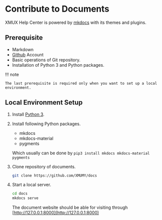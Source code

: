 # Contribute to Documents

XMUX Help Center is powered by [mkdocs](https://www.mkdocs.org/) with its themes and plugins.

## Prerequisite

- Markdown
- [Github](https://github.com) Account
- Basic operations of Git repository.
- Installation of Python 3 and Python packages.

!!! note

    The last prerequisite is required only when you want to set up a local environment.

## Local Environment Setup

1. Install [Python 3](https://www.python.org/).
2. Install following Python packages.

    - mkdocs
    - mkdocs-material
    - pygments

    Which usually can be done by `pip3 install mkdocs mkdocs-material pygments`

3. Clone repository of documents.

    ```bash
    git clone https://github.com/XMUMY/docs
    ```

4. Start a local server.

    ```bash
    cd docs
    mkdocs serve
    ```

    The document website should be able for visiting through [http://127.0.0.1:8000](http://127.0.0.1:8000)
